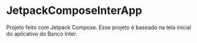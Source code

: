 # JetpackComposeInterApp
Projeto feito com Jetpack Compose. Esse projeto é baseado na tela inicial do aplicativo do Banco Inter.
